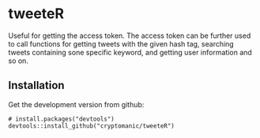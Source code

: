 # tweeteR

Useful for getting the access token. The access token can be
    further used to call functions for getting tweets with the given hash tag,
    searching tweets containing sone specific keyword, and getting user information and so on.

## Installation
Get the development version from github:

`# install.packages("devtools")`<br>
`devtools::install_github("cryptomanic/tweeteR")`
